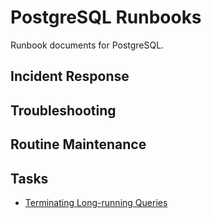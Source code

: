 # PostgreSQL Runbooks

Runbook documents for PostgreSQL.

## Incident Response

## Troubleshooting

## Routine Maintenance

## Tasks

- [Terminating Long-running Queries](/docs/postgresql/terminating-long-running-queries.md)
